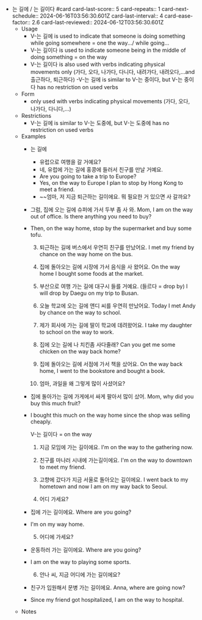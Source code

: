 - 는 길에 / 는 길이다 #card
  card-last-score:: 5
  card-repeats:: 1
  card-next-schedule:: 2024-06-16T03:56:30.601Z
  card-last-interval:: 4
  card-ease-factor:: 2.6
  card-last-reviewed:: 2024-06-12T03:56:30.601Z
	- Usage
		- V-는 길에 is used to indicate that someone is doing something while going somewhere = one the way.../ while going…
		- V-는 길이다 is used to indicate someone being in the middle of doing something = on the way
		- V-는 길이다 is also used with verbs indicating physical movements only (가다, 오다, 나가다, 다니다, 내려가다, 내려오다,...and 출근하다, 퇴근하다)
		  -V-는 길에 is similar to V-는 중이다, but V-는 중이다 has no restriction on used verbs
	- Form
		- only used with verbs indicating physical movements (가다, 오다, 나가다, 다니다,...)
	- Restrictions
		- V-는 길에 is similar to V-는 도중에, but V-는 도중에 has no restriction on used verbs
	- Examples
		- 는 길에
			- 유럽으로 여행을 갈 거예요?
			- 네, 유럽에 가는 길에 홍콩에 들러서 친구를 만날 거예요.
			- Are you going to take a trip to Europe?
			- Yes, on the way to Europe I plan to stop by Hong Kong to meet a friend.
			- ~~엄마, 저 지금 퇴근하는 길이에요. 뭐 필요한 거 있으면 사 갈까요?
		- 그럼, 집에 오는 길에 슈퍼에 가서 두부 좀 사 와.
		  Mom, I am on the way out of office. Is there anything you need to buy?
		- Then, on the way home, stop by the supermarket and buy some tofu.
		  
		  3. 퇴근하는 길에 버스에서 우연히 친구를 만났어요.
		  I met my friend by chance on the way home on the bus.
		  
		  4. 집에 돌아오는 길에 시장에 가서 음식을 사 왔어요.
		  On the way home I bought some foods at the market.
		  
		  5. 부산으로 여행 가는 길에 대구시 들를 거예요. (들르다 = drop by)
		  I will drop by Daegu on my trip to Busan.
		  
		  6. 오늘 학교에 오는 길에 앤디 씨를 우연히 만났어요.
		  Today I met Andy by chance on the way to school.
		  
		  7. 제가 회사에 가는 길에 딸이 학교에 데려왔어요.
		  I take my daughter to school on the way to work.
		  
		  8. 집에 오는 길에 나 치킨좀 사다줄래?
		  Can you get me some chicken on the way back home?
		  
		  9. 집에 돌아오는 길에 서점에 가서 책을 샀어요.
		  On the way back home, I went to the bookstore and bought a book.
		  
		  10. 엄마, 과일을 왜 그렇게 많이 사셨어요?
		- 집에 돌아가는 길에 가게에서 싸게 팔아서 많이 샀어.
		  Mom, why did you buy this much fruit?
		- I bought this much on the way home since the shop was selling cheaply.
		  
		  
		  V-는 길이다 = on the way
		  
		  1. 지금 모임에 가는 길이에요.
		  I'm on the way to the gathering now.
		  
		  2. 친구를 마나러 시내에 가는길이에요.
		  I'm on the way to downtown to meet my friend.
		  
		  3. 고향에 갔다가 지금 서울로 돌아오는 길이에요.
		  I went back to my hometown and now I am on my way back to Seoul.
		  
		  4. 어디 가세요?
		- 집에 가는 길이에요.
		  Where are you going?
		- I'm on my way home.
		  
		  5. 어디에 가세요?
		- 운동하러 가는 길이에요.
		  Where are you going?
		- I am on the way to playing some sports.
		  
		  6. 안나 씨, 지금 어디에 가는 길이에요?
		- 친구가 입원해서 문병 가는 길이에요.
		  Anna, where are going now?
		- Since my friend got hospitalized, I am on the way to hospital.
	- Notes